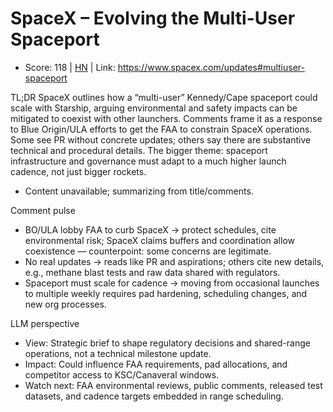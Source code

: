 # SpaceX – Evolving the Multi-User Spaceport

- Score: 118 | [HN](https://news.ycombinator.com/item?id=45387494) | Link: https://www.spacex.com/updates#multiuser-spaceport

TL;DR
SpaceX outlines how a “multi-user” Kennedy/Cape spaceport could scale with Starship, arguing environmental and safety impacts can be mitigated to coexist with other launchers. Comments frame it as a response to Blue Origin/ULA efforts to get the FAA to constrain SpaceX operations. Some see PR without concrete updates; others say there are substantive technical and procedural details. The bigger theme: spaceport infrastructure and governance must adapt to a much higher launch cadence, not just bigger rockets.
- Content unavailable; summarizing from title/comments.

Comment pulse
- BO/ULA lobby FAA to curb SpaceX → protect schedules, cite environmental risk; SpaceX claims buffers and coordination allow coexistence — counterpoint: some concerns are legitimate.
- No real updates → reads like PR and aspirations; others cite new details, e.g., methane blast tests and raw data shared with regulators.
- Spaceport must scale for cadence → moving from occasional launches to multiple weekly requires pad hardening, scheduling changes, and new org processes.

LLM perspective
- View: Strategic brief to shape regulatory decisions and shared-range operations, not a technical milestone update.
- Impact: Could influence FAA requirements, pad allocations, and competitor access to KSC/Canaveral windows.
- Watch next: FAA environmental reviews, public comments, released test datasets, and cadence targets embedded in range scheduling.
